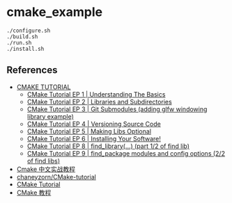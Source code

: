 # cmake_example

```
./configure.sh
./build.sh
./run.sh
./install.sh
```

## References
- [CMAKE TUTORIAL](https://www.youtube.com/playlist?list=PLalVdRk2RC6o5GHu618ARWh0VO0bFlif4)
    * [CMake Tutorial EP 1 | Understanding The Basics](https://www.youtube.com/watch?v=nlKcXPUJGwA)
    * [CMake Tutorial EP 2 | Libraries and Subdirectories](https://www.youtube.com/watch?v=kEGQKzhciKc)
    * [CMake Tutorial EP 3 | Git Submodules (adding glfw windowing library example)](https://www.youtube.com/watch?v=ED-WUk440qc)
    * [CMake Tutorial EP 4 | Versioning Source Code](https://www.youtube.com/watch?v=K3bx7NYSXVk)
    * [CMake Tutorial EP 5 | Making Libs Optional](https://www.youtube.com/watch?v=BCgnr6Frmmo)
    * [CMake Tutorial EP 6 | Installing Your Software!](https://www.youtube.com/watch?v=x7l31sbQDGk)
    * [CMake Tutorial EP 8 | find_library(...) (part 1/2 of find lib)](https://www.youtube.com/watch?v=fG4B8qEP-Xc)
    * [CMake Tutorial EP 9 | find_package modules and config options (2/2 of find libs)](https://www.youtube.com/watch?v=wAh2n_UWgyw)
- [Cmake 中文实战教程](https://github.com/BrightXiaoHan/CMakeTutorial)
- [chaneyzorn/CMake-tutorial](https://github.com/chaneyzorn/CMake-tutorial)
- [CMake Tutorial](https://cmake.org/cmake/help/latest/guide/tutorial/index.html)
- [CMake 教程](https://blog.csdn.net/qq_22660775/article/details/88690954)
